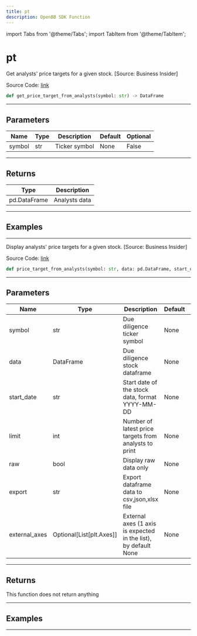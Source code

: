 ```yaml
---
title: pt
description: OpenBB SDK Function
---
```


import Tabs from '@theme/Tabs';
import TabItem from '@theme/TabItem';

# pt

<Tabs>
<TabItem value="model" label="Model" default>

Get analysts' price targets for a given stock. [Source: Business Insider]

Source Code: [link](https://github.com/OpenBB-finance/OpenBBTerminal/tree/main/openbb_terminal/stocks/due_diligence/business_insider_model.py#L20)

```python
def get_price_target_from_analysts(symbol: str) -> DataFrame
```
---

## Parameters

| Name | Type | Description | Default | Optional |
| ---- | ---- | ----------- | ------- | -------- |
| symbol | str | Ticker symbol | None | False |

---

## Returns

| Type | Description |
| ---- | ----------- |
| pd.DataFrame | Analysts data |

---

## Examples

---



</TabItem>
<TabItem value="view" label="View">

Display analysts' price targets for a given stock. [Source: Business Insider]

Source Code: [link](https://github.com/OpenBB-finance/OpenBBTerminal/tree/main/openbb_terminal/stocks/due_diligence/business_insider_view.py#L31)

```python
def price_target_from_analysts(symbol: str, data: pd.DataFrame, start_date: str, limit: int, raw: bool, export: str, external_axes: Optional[List[matplotlib.axes._axes.Axes]]) -> None
```
---

## Parameters

| Name | Type | Description | Default | Optional |
| ---- | ---- | ----------- | ------- | -------- |
| symbol | str | Due diligence ticker symbol | None | False |
| data | DataFrame | Due diligence stock dataframe | None | False |
| start_date | str | Start date of the stock data, format YYYY-MM-DD | None | False |
| limit | int | Number of latest price targets from analysts to print | None | False |
| raw | bool | Display raw data only | None | False |
| export | str | Export dataframe data to csv,json,xlsx file | None | False |
| external_axes | Optional[List[plt.Axes]] | External axes (1 axis is expected in the list), by default None | None | True |

---

## Returns

This function does not return anything

---

## Examples

---



</TabItem>
</Tabs>